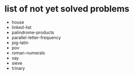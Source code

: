 # list of not yet solved problems

* house
* linked-list
* palindrome-products
* parallel-letter-frequency
* pig-latin
* pov
* roman-numerals
* say
* sieve
* trinary
